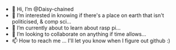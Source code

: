 - 👋 Hi, I’m @Daisy-chained
- 👀 I’m interested in knowing if there's a place on earth that
isn't politicised, & comp sci...
- 🌱 I’m currently about to learn about rasp pi...
- 💞️ I’m looking to collaborate on anything if time allows...
- 📫 How to reach me ... I'll let you know when I figure out github :)

<!---
Daisy-chained/Daisy-chained is a ✨ special ✨ repository because its `README.md` (this file) appears on your GitHub profile.
You can click the Preview link to take a look at your changes.
--->
